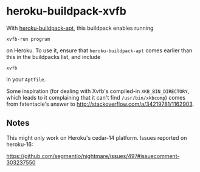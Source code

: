 # heroku-buildpack-xvfb

With [heroku-buildpack-apt](https://github.com/ddollar/heroku-buildpack-apt), this buildpack enables running

    xvfb-run program

on Heroku. To use it, ensure that `heroku-buildpack-apt` comes earlier than this in the buildpacks list, and include

    xvfb

in your `Aptfile`.

Some inspiration (for dealing with Xvfb's compiled-in `XKB_BIN_DIRECTORY`, which leads to it complaining that it can't find `/usr/bin/xkbcomp`) comes from fxtentacle's answer to http://stackoverflow.com/a/34219781/1162903.

## Notes

This might only work on Heroku's cedar-14 platform. Issues reported on heroku-16:

https://github.com/segmentio/nightmare/issues/497#issuecomment-303237550
